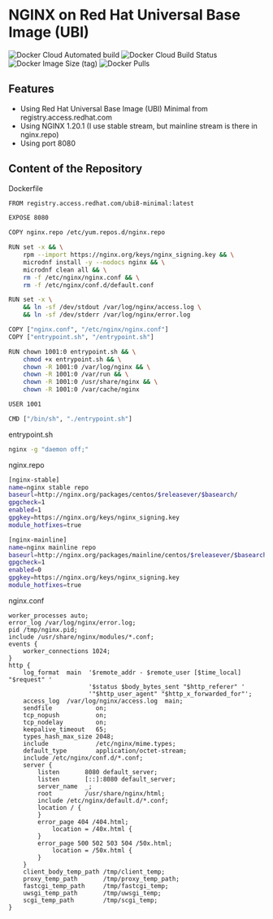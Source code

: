 # NGINX on Red Hat Universal Base Image (UBI)

![Docker Cloud Automated build](https://img.shields.io/docker/cloud/automated/fitraalim/ubi-nginx?style=for-the-badge) ![Docker Cloud Build Status](https://img.shields.io/docker/cloud/build/fitraalim/ubi-nginx?style=for-the-badge) ![Docker Image Size (tag)](https://img.shields.io/docker/image-size/fitraalim/ubi-nginx/latest?style=for-the-badge) ![Docker Pulls](https://img.shields.io/docker/pulls/fitraalim/ubi-nginx?style=for-the-badge)

## Features

- Using Red Hat Universal Base Image (UBI) Minimal from registry.access.redhat.com
- Using NGINX 1.20.1 (I use stable stream, but mainline stream is there in nginx.repo)
- Using port 8080

## Content of the Repository

Dockerfile

```sh
FROM registry.access.redhat.com/ubi8-minimal:latest

EXPOSE 8080

COPY nginx.repo /etc/yum.repos.d/nginx.repo

RUN set -x && \
    rpm --import https://nginx.org/keys/nginx_signing.key && \
    microdnf install -y --nodocs nginx && \
    microdnf clean all && \
    rm -f /etc/nginx/nginx.conf && \
    rm -f /etc/nginx/conf.d/default.conf

RUN set -x \
    && ln -sf /dev/stdout /var/log/nginx/access.log \
    && ln -sf /dev/stderr /var/log/nginx/error.log

COPY ["nginx.conf", "/etc/nginx/nginx.conf"]
COPY ["entrypoint.sh", "/entrypoint.sh"]

RUN chown 1001:0 entrypoint.sh && \
    chmod +x entrypoint.sh && \
    chown -R 1001:0 /var/log/nginx && \
    chown -R 1001:0 /var/run && \
    chown -R 1001:0 /usr/share/nginx && \
    chown -R 1001:0 /var/cache/nginx

USER 1001

CMD ["/bin/sh", "./entrypoint.sh"]

```

entrypoint.sh

```sh
nginx -g "daemon off;"
```

nginx.repo

```sh
[nginx-stable]
name=nginx stable repo
baseurl=http://nginx.org/packages/centos/$releasever/$basearch/
gpgcheck=1
enabled=1
gpgkey=https://nginx.org/keys/nginx_signing.key
module_hotfixes=true

[nginx-mainline]
name=nginx mainline repo
baseurl=http://nginx.org/packages/mainline/centos/$releasever/$basearch/
gpgcheck=1
enabled=0
gpgkey=https://nginx.org/keys/nginx_signing.key
module_hotfixes=true

```

nginx.conf
```
worker_processes auto;
error_log /var/log/nginx/error.log;
pid /tmp/nginx.pid;
include /usr/share/nginx/modules/*.conf;
events {
    worker_connections 1024;
}
http {
    log_format  main  '$remote_addr - $remote_user [$time_local] "$request" '
                      '$status $body_bytes_sent "$http_referer" '
                      '"$http_user_agent" "$http_x_forwarded_for"';
    access_log  /var/log/nginx/access.log  main;
    sendfile            on;
    tcp_nopush          on;
    tcp_nodelay         on;
    keepalive_timeout   65;
    types_hash_max_size 2048;
    include             /etc/nginx/mime.types;
    default_type        application/octet-stream;
    include /etc/nginx/conf.d/*.conf;
    server {
        listen       8080 default_server;
        listen       [::]:8080 default_server;
        server_name  _;
        root         /usr/share/nginx/html;
        include /etc/nginx/default.d/*.conf;
        location / {
        }
        error_page 404 /404.html;
            location = /40x.html {
        }
        error_page 500 502 503 504 /50x.html;
            location = /50x.html {
        }
    }
    client_body_temp_path /tmp/client_temp;
    proxy_temp_path       /tmp/proxy_temp_path;
    fastcgi_temp_path     /tmp/fastcgi_temp;
    uwsgi_temp_path       /tmp/uwsgi_temp;
    scgi_temp_path        /tmp/scgi_temp;
}
```
